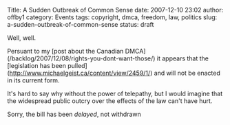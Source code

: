 Title: A Sudden Outbreak of Common Sense
date: 2007-12-10 23:02
author: offby1
category: Events
tags: copyright, dmca, freedom, law, politics
slug: a-sudden-outbreak-of-common-sense
status: draft

Well, well.

Persuant to my \[post about the Canadian DMCA\](/backlog/2007/12/08/rights-you-dont-want-those/) it appears that the \[legislation has been pulled\](<http://www.michaelgeist.ca/content/view/2459/1/>) and will not be enacted in its current form.

It\'s hard to say why without the power of telepathy, but I would imagine that the widespread public outcry over the effects of the law can\'t have hurt.

Sorry, the bill has been *delayed*, not withdrawn
